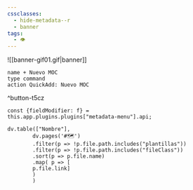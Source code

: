 ```yaml
---
cssclasses:
  - hide-metadata--r
  - banner
tags:
  - 👁️
---
```

![[banner-gif01.gif|banner]]
```button
name + Nuevo MOC
type command
action QuickAdd: Nuevo MOC
```
^button-t5cz
```dataviewjs
const {fieldModifier: f} =
this.app.plugins.plugins["metadata-menu"].api;

dv.table(["Nombre"],
		dv.pages('#🗺️')
		.filter(p => !p.file.path.includes("plantillas"))
		.filter(p => !p.file.path.includes("fileClass"))
		.sort(p => p.file.name)
		.map( p => [
		p.file.link]
		)
		)
```